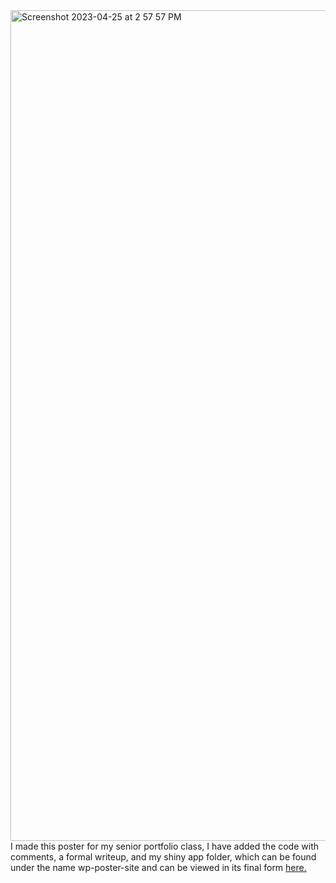 <img width="1329" alt="Screenshot 2023-04-25 at 2 57 57 PM" src="https://user-images.githubusercontent.com/70241357/234388993-f97eb8fa-64e7-40a9-a318-11f61ea68b85.png">
I made this poster for my senior portfolio class, I have added the code with comments, a formal writeup, and my shiny app folder, which can be found under the name wp-poster-site and can be viewed in its final form <a href="https://skrrrch.shinyapps.io/wp-poster-site/">here.</a>
